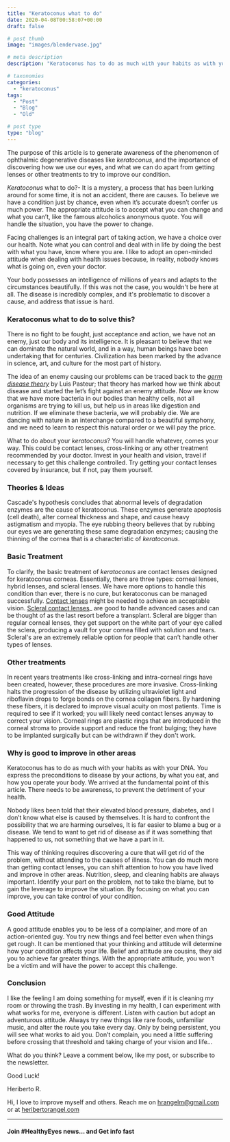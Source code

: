 ```yaml
---
title: "Keratoconus what to do"
date: 2020-04-08T00:58:07+00:00
draft: false

# post thumb
image: "images/blendervase.jpg"

# meta description
description: "Keratoconus has to do as much with your habits as with your DNA. You express the preconditions to disease by your actions"

# taxonomies
categories: 
  - "keratoconus"
tags:
  - "Post"
  - "Blog"
  - "Old"

# post type
type: "blog"
---
```

The purpose of this article is to generate awareness of the phenomenon of ophthalmic degenerative diseases like _keratoconus_, and the importance of discovering how we use our eyes, and what we can do apart from getting lenses or other treatments to try to improve our condition.

_Keratoconus_ what to do?- It is a mystery, a process that has been lurking around for some time, it is not an accident, there are causes. To believe we have a condition just by chance, even when it’s accurate doesn’t confer us much power. The appropriate attitude is to accept what you can change and what you can’t, like the famous alcoholics anonymous quote. You will handle the situation, you have the power to change.

Facing challenges is an integral part of taking action, we have a choice over our health. Note what you can control and deal with in life by doing the best with what you have, know where you are. I like to adopt an open-minded attitude when dealing with health issues because, in reality, nobody knows what is going on, even your doctor.

Your body possesses an intelligence of millions of years and adapts to the circumstances beautifully. If this was not the case, you wouldn't be here at all. The disease is incredibly complex, and it's problematic to discover a cause, and address that issue is hard.

### **Keratoconus what to do to solve this?**

There is no fight to be fought, just acceptance and action, we have not an enemy, just our body and its intelligence. It is pleasant to believe that we can dominate the natural world, and in a way, human beings have been undertaking that for centuries. Civilization has been marked by the advance in science, art, and culture for the most part of history.

The idea of an enemy causing our problems can be traced back to the _[germ disease theory](https://en.wikipedia.org/wiki/Germ_theory_of_disease)_ by Luis Pasteur; that theory has marked how we think about disease and started the let’s fight against an enemy attitude. Now we know that we have more bacteria in our bodies than healthy cells, not all organisms are trying to kill us, but help us in areas like digestion and nutrition. If we eliminate these bacteria, we will probably die. We are dancing with nature in an interchange compared to a beautiful symphony, and we need to learn to respect this natural order or we will pay the price.

What to do about your _keratoconus_? You will handle whatever, comes your way. This could be contact lenses, cross-linking or any other treatment recommended by your doctor. Invest in your health and vision, travel if necessary to get this challenge controlled. Try getting your contact lenses covered by insurance, but if not, pay them yourself.

### **Theories & Ideas**

Cascade's hypothesis concludes that abnormal levels of degradation enzymes are the cause of keratoconus. These enzymes generate apoptosis (cell death), alter corneal thickness and shape, and cause heavy astigmatism and myopia. The eye rubbing theory believes that by rubbing our eyes we are generating these same degradation enzymes; causing the thinning of the cornea that is a characteristic of _keratoconus_.

### Basic Treatment

To clarify, the basic treatment of _keratoconus_ are contact lenses designed for keratoconus corneas. Essentially, there are three types: corneal lenses, hybrid lenses, and scleral lenses. We have more options to handle this condition than ever, there is no cure, but keratoconus can be managed successfully. [Contact lenses](../../posts/contact-lenses/) might be needed to achieve an acceptable vision. [Scleral contact lenses](../scleral-lenses/)_ are good to handle advanced cases and can be thought of as the last resort before a transplant. Scleral are bigger than regular corneal lenses, they get support on the white part of your eye called the sclera, producing a vault for your cornea filled with solution and tears. Scleral's are an extremely reliable option for people that can’t handle other types of lenses.

### Other treatments

In recent years treatments like cross-linking and intra-corneal rings have been created, however, these procedures are more invasive. Cross-linking halts the progression of the disease by utilizing ultraviolet light and riboflavin drops to forge bonds on the cornea collagen fibers. By hardening these fibers, it is declared to improve visual acuity on most patients. Time is required to see if it worked; you will likely need contact lenses anyway to correct your vision. Corneal rings are plastic rings that are introduced in the corneal stroma to provide support and reduce the front bulging; they have to be implanted surgically but can be withdrawn if they don't work.

### **Why is good to improve in other areas**

Keratoconus has to do as much with your habits as with your DNA. You express the preconditions to disease by your actions, by what you eat, and how you operate your body. We arrived at the fundamental point of this article. There needs to be awareness, to prevent the detriment of your health.

Nobody likes been told that their elevated blood pressure, diabetes, and I don’t know what else is caused by themselves. It is hard to confront the possibility that we are harming ourselves, It is far easier to blame a bug or a disease. We tend to want to get rid of disease as if it was something that happened to us, not something that we have a part in it.

This way of thinking requires discovering a cure that will get rid of the problem, without attending to the causes of illness. You can do much more than getting contact lenses, you can shift attention to how you have lived and improve in other areas. Nutrition, sleep, and cleaning habits are always important. Identify your part on the problem, not to take the blame, but to gain the leverage to improve the situation. By focusing on what you can improve, you can take control of your condition.

### Good Attitude

A good attitude enables you to be less of a complainer, and more of an action-oriented guy. You try new things and feel better even when things get rough. It can be mentioned that your thinking and attitude will determine how your condition affects your life. Belief and attitude are cousins, they aid you to achieve far greater things. With the appropriate attitude, you won’t be a victim and will have the power to accept this challenge.

### Conclusion

I like the feeling I am doing something for myself, even if it is cleaning my room or throwing the trash. By investing in my health, I can experiment with what works for me, everyone is different. Listen with caution but adopt an adventurous attitude. Always try new things like rare foods, unfamiliar music, and alter the route you take every day. Only by being persistent, you will see what works to aid you. Don’t complain, you need a little suffering before crossing that threshold and taking charge of your vision and life...

What do you think? Leave a comment below, like my post, or subscribe to the newsletter.

Good Luck!

Heriberto R.

Hi, I love to improve myself and others. Reach me on [hrangelm@gmail.com](mailto:hrangelm@gmail.com) or at [heribertorangel.com](http://heribertorangel.com)

* * *

#### Join #HealthyEyes news... and Get info fast